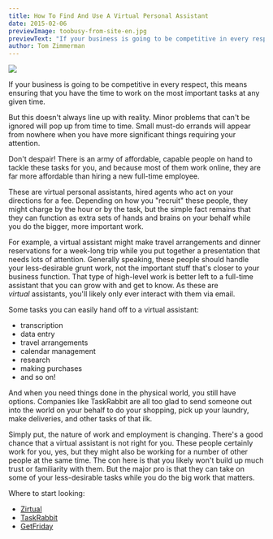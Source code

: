 ```yaml
---
title: How To Find And Use A Virtual Personal Assistant
date: 2015-02-06
previewImage: toobusy-from-site-en.jpg
previewText: "If your business is going to be competitive in every respect, this means ensuring that you have the time to work on the most important tasks at any given time."
author: Tom Zimmerman
---
```

![](toobusy.webp)

If your business is going to be competitive in every respect, this means ensuring that you have the time to work on the most important tasks at any given time.  

But this doesn't always line up with reality. Minor problems that can't be ignored will pop up from time to time. Small must-do errands will appear from nowhere when you have more significant things requiring your attention.  

Don't despair! There is an army of affordable, capable people on hand to tackle these tasks for you, and because most of them work online, they are far more affordable than hiring a new full-time employee.  

These are virtual personal assistants, hired agents who act on your directions for a fee. Depending on how you "recruit" these people, they might charge by the hour or by the task, but the simple fact remains that they can function as extra sets of hands and brains on your behalf while you do the bigger, more important work.  

For example, a virtual assistant might make travel arrangements and dinner reservations for a week-long trip while you put together a presentation that needs lots of attention. Generally speaking, these people should handle your less-desirable grunt work, not the important stuff that's closer to your business function. That type of high-level work is better left to a full-time assistant that you can grow with and get to know. As these are _virtual_ assistants, you'll likely only ever interact with them via email.  

Some tasks you can easily hand off to a virtual assistant:  

- transcription
- data entry
- travel arrangements
- calendar management
- research
- making purchases
- and so on!

And when you need things done in the physical world, you still have options. Companies like TaskRabbit are all too glad to send someone out into the world on your behalf to do your shopping, pick up your laundry, make deliveries, and other tasks of that ilk.  

Simply put, the nature of work and employment is changing. There's a good chance that a virtual assistant is not right for you. These people certainly work for you, yes, but they might also be working for a number of other people at the same time. The con here is that you likely won't build up much trust or familiarity with them. But the major pro is that they can take on some of your less-desirable tasks while you do the big work that matters.  

Where to start looking:  

- [Zirtual](https://www.zirtual.com/)
- [TaskRabbit](https://www.taskrabbit.com/)
- [GetFriday](https://www.getfriday.com/)